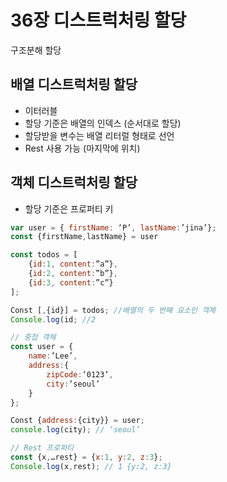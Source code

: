 # 36장 디스트럭처링 할당
구조분해 할당

## 배열 디스트럭처링 할당
* 이터러블
* 할당 기준은 배열의 인덱스 (순서대로 할당)
* 할당받을 변수는 배열 리터럴 형태로 선언
* Rest 사용 가능 (마지막에 위치)

## 객체 디스트럭처링 할당
* 할당 기준은 프로퍼티 키

```javascript
var user = { firstName: ‘P’, lastName:’jina’};
const {firstName,lastName} = user

const todos = [
	{id:1, content:”a”},
	{id:2, content:”b”},
	{id:3, content:”c”}
];

Const [,{id}] = todos; //배열의 두 번째 요소인 객체
Console.log(id; //2

// 중첩 객체 
const user = {
	name:’Lee’,
	address:{
		zipCode:’0123’,
		city:’seoul’
	}
};

Const {address:{city}} = user;
console.log(city); // ‘seoul’

// Rest 프로퍼티
const {x,…rest} = {x:1, y:2, z:3};
Console.log(x,rest); // 1 {y:2, z:3}
	

````

